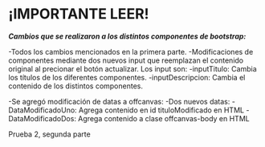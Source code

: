 # ¡IMPORTANTE LEER!

***Cambios que se realizaron a los distintos componentes de bootstrap:***

-Todos los cambios mencionados en la primera parte.
-Modificaciones de componentes mediante dos nuevos input que reemplazan el contenido original al precionar el botón actualizar. Los input son:
  -inputTitulo: Cambia los títulos de los diferentes componentes.
  -inputDescripcion: Cambia el contenido de los distintos componentes. 


-Se agregó modificación de datas a offcanvas:
  -Dos nuevos datas:
     - DataModificadoUno: Agrega contenido en id tituloModificado en HTML
     -DataModificadoDos: Agrega contenido a clase offcanvas-body en HTML

Prueba 2, segunda parte

